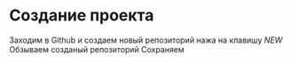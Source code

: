 # Создание проекта

Заходим в Github и создаем новый репозиторий нажа на клавишу *NEW*
Обзываем созданый репозиторий
Сохраняем
